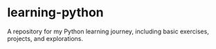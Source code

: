 # learning-python
A repository for my Python learning journey, including basic exercises, projects, and explorations.
